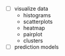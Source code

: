 - [ ] visualize data
    - histograms
    - scatterplots
    - heatmap
    - pairplot
    - clusters
- [ ] prediction models
